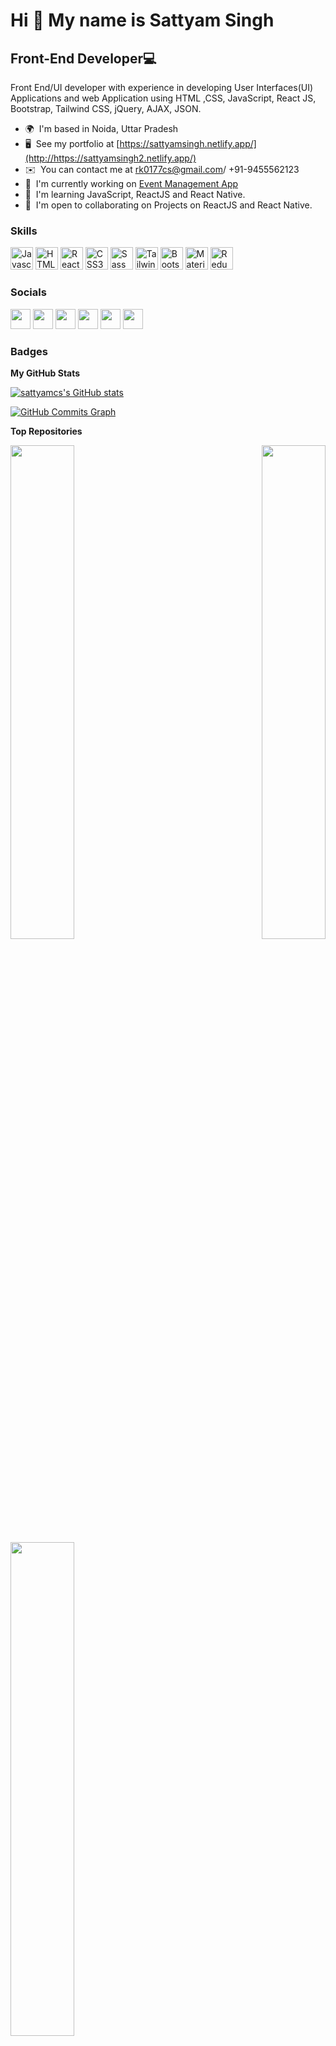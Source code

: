 Hi 👋 My name is Sattyam Singh
==============================

Front-End Developer💻
---------------------

Front End/UI developer with experience in developing User Interfaces(UI) Applications and web Application using HTML ,CSS, JavaScript, React JS, Bootstrap, Tailwind CSS, jQuery, AJAX, JSON.

* 🌍  I'm based in Noida, Uttar Pradesh
* 🖥️  See my portfolio at [https://sattyamsingh.netlify.app/](http://https://sattyamsingh2.netlify.app/)
* ✉️  You can contact me at [rk0177cs@gmail.com](mailto:rk0177cs@gmail.com)/ +91-9455562123
* 🚀  I'm currently working on [Event Management App](http://https://allevents.netlify.app/)
* 🧠  I'm learning JavaScript, ReactJS and React Native.
* 🤝  I'm open to collaborating on Projects on ReactJS and React Native.

### Skills

<p align="left">
<a href="https://developer.mozilla.org/en-US/docs/Web/JavaScript" target="_blank" rel="noreferrer"><img src="https://raw.githubusercontent.com/danielcranney/readme-generator/main/public/icons/skills/javascript-colored.svg" width="36" height="36" alt="Javascript" /></a>
<a href="https://developer.mozilla.org/en-US/docs/Glossary/HTML5" target="_blank" rel="noreferrer"><img src="https://raw.githubusercontent.com/danielcranney/readme-generator/main/public/icons/skills/html5-colored.svg" width="36" height="36" alt="HTML5" /></a>
<a href="https://reactjs.org/" target="_blank" rel="noreferrer"><img src="https://raw.githubusercontent.com/danielcranney/readme-generator/main/public/icons/skills/react-colored.svg" width="36" height="36" alt="React" /></a>
<a href="https://www.w3.org/TR/CSS/#css" target="_blank" rel="noreferrer"><img src="https://raw.githubusercontent.com/danielcranney/readme-generator/main/public/icons/skills/css3-colored.svg" width="36" height="36" alt="CSS3" /></a>
<a href="https://sass-lang.com/" target="_blank" rel="noreferrer"><img src="https://raw.githubusercontent.com/danielcranney/readme-generator/main/public/icons/skills/sass-colored.svg" width="36" height="36" alt="Sass" /></a>
<a href="https://tailwindcss.com/" target="_blank" rel="noreferrer"><img src="https://raw.githubusercontent.com/danielcranney/readme-generator/main/public/icons/skills/tailwindcss-colored.svg" width="36" height="36" alt="TailwindCSS" /></a>
<a href="https://getbootstrap.com/" target="_blank" rel="noreferrer"><img src="https://raw.githubusercontent.com/danielcranney/readme-generator/main/public/icons/skills/bootstrap-colored.svg" width="36" height="36" alt="Bootstrap" /></a>
<a href="https://mui.com/" target="_blank" rel="noreferrer"><img src="https://raw.githubusercontent.com/danielcranney/readme-generator/main/public/icons/skills/materialui-colored.svg" width="36" height="36" alt="Material UI" /></a>
<a href="https://redux.js.org/" target="_blank" rel="noreferrer"><img src="https://raw.githubusercontent.com/danielcranney/readme-generator/main/public/icons/skills/redux-colored.svg" width="36" height="36" alt="Redux" /></a>
</p>


### Socials

<p align="left"> <a href="https://www.facebook.com/sattyam.thakur" target="_blank" rel="noreferrer"><img src="https://raw.githubusercontent.com/danielcranney/readme-generator/main/public/icons/socials/facebook.svg" width="32" height="32" /></a> <a href="https://www.github.com/sattyamcs" target="_blank" rel="noreferrer"><img src="https://raw.githubusercontent.com/danielcranney/readme-generator/main/public/icons/socials/github.svg" width="32" height="32" /></a> <a href="http://www.instagram.com/sattyamchauhan/" target="_blank" rel="noreferrer"><img src="https://raw.githubusercontent.com/danielcranney/readme-generator/main/public/icons/socials/instagram.svg" width="32" height="32" /></a> <a href="https://www.linkedin.com/in/sattyam-singh/" target="_blank" rel="noreferrer"><img src="https://raw.githubusercontent.com/danielcranney/readme-generator/main/public/icons/socials/linkedin.svg" width="32" height="32" /></a> <a href="https://www.stackoverflow.com/users/sattyam-singh" target="_blank" rel="noreferrer"><img src="https://raw.githubusercontent.com/danielcranney/readme-generator/main/public/icons/socials/stackoverflow.svg" width="32" height="32" /></a> <a href="https://www.twitter.com/ChauhanSattyam" target="_blank" rel="noreferrer"><img src="https://raw.githubusercontent.com/danielcranney/readme-generator/main/public/icons/socials/twitter.svg" width="32" height="32" /></a></p>

### Badges

<b>My GitHub Stats</b>

<a href="http://www.github.com/sattyamcs"><img src="https://github-readme-stats.vercel.app/api?username=sattyamcs&show_icons=true&hide=stars,prs,&count_private=true&title_color=0891b2&text_color=ffffff&icon_color=0891b2&bg_color=7f1d1d&hide_border=true&show_icons=true" alt="sattyamcs's GitHub stats" /></a>

<a href="http://www.github.com/sattyamcs"><img src="https://activity-graph.herokuapp.com/graph?username=sattyamcs&bg_color=7f1d1d&color=ffffff&line=0891b2&point=ffffff&area_color=7f1d1d&area=true&hide_border=true&custom_title=GitHub%20Commits%20Graph" alt="GitHub Commits Graph" /></a>

<b>Top Repositories</b>

<div width="100%" align="center"><a href="https://github.com/sattyamcs/allevents" align="left"><img align="left" width="45%" src="https://github-readme-stats.vercel.app/api/pin/?username=sattyamcs&repo=allevents&title_color=0891b2&text_color=ffffff&icon_color=0891b2&bg_color=7f1d1d&hide_border=true&locale=en" /></a><a href="https://github.com/sattyamcs/SattyamSingh" align="right"><img align="right" width="45%" src="https://github-readme-stats.vercel.app/api/pin/?username=sattyamcs&repo=SattyamSingh&title_color=0891b2&text_color=ffffff&icon_color=0891b2&bg_color=7f1d1d&hide_border=true&locale=en" /></a></div><br /><br /><br /><br /><br /><br /><br />

<br /><br /><br /><br /><br />

<div width="100%" align="center"><a href="https://github.com/sattyamcs/SattyamSingh2" align="left"><img align="left" width="45%" src="https://github-readme-stats.vercel.app/api/pin/?username=sattyamcs&repo=SattyamSingh2&title_color=0891b2&text_color=ffffff&icon_color=0891b2&bg_color=7f1d1d&hide_border=true&locale=en" /></a></div>
